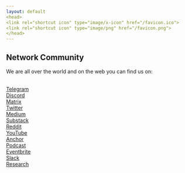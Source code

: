 ```yaml
---
layout: default
<head>
<link rel="shortcut icon" type="image/x-icon" href="/favicon.ico">
<link rel="shortcut icon" type="image/png" href="/favicon.png">
</head>
---
```

## Network Community

We are all over the world and on the web you can find us on:

<br>
<a href="https://t.me/+TU1rMRNZ1MIYLxBF" target="_blank">Telegram</a>
<br>
<a href="https://discord.gg/sCtK6YK" target="_blank">Discord</a>
<br>
<a href="https://matrix.to/#/!XNSlHnqIwCumTmcAhm:matrix.org" target="_blank">Matrix</a>
<br>
<a href="https://twitter.com/networkfund" target="_blank">Twitter</a>
<br>
<a href="https://network.medium.com" target="_blank">Medium</a>
<br>
<a href="https://network.substack.com" target="_blank">Substack</a>
<br>
<a href="https://reddit.com/r/networkfund" target="_blank">Reddit</a>
<br>
<a href="https://www.youtube.com/channel/UCh3Zw3sr1xPklmgjS6VYU-g" target="_blank">YouTube</a>
<br>
<a href="https://anchor.fm/networkfund" target="_blank">Anchor</a>
<br>
<a href="https://anchor.fm/networkfund" target="_blank">Podcast</a>
<br>
<a href="https://networkfund.eventbrite.com" target="_blank">Eventbrite</a>
<br>
<a href="https://networkfund.slack.com" target="_blank">Slack</a>
<br>
<a href="https://network.com.de" target="_blank">Research</a>
